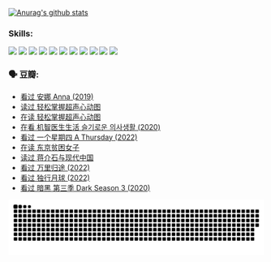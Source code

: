 
[![Anurag's github stats](https://github-readme-stats.vercel.app/api?username=w940853815)](https://github.com/anuraghazra/github-readme-stats)

### Skills:

<code><img height="32" src="https://cdn.jsdelivr.net/npm/simple-icons@v5/icons/python.svg"></code>
<code><img height="32" src="https://cdn.jsdelivr.net/npm/simple-icons@v5/icons/javascript.svg"></code>
<code><img height="32" src="https://cdn.jsdelivr.net/npm/simple-icons@v5/icons/django.svg"></code>
<code><img height="32" src="https://cdn.jsdelivr.net/npm/simple-icons@v5/icons/flask.svg"></code>
<code><img height="32" src="https://cdn.jsdelivr.net/npm/simple-icons@v5/icons/vuetify.svg"></code>
<code><img height="32" src="https://cdn.jsdelivr.net/npm/simple-icons@v5/icons/git.svg"></code>
<code><img height="32" src="https://cdn.jsdelivr.net/npm/simple-icons@v5/icons/docker.svg"></code>
<code><img height="32" src="https://cdn.jsdelivr.net/npm/simple-icons@v5/icons/postgresql.svg"></code>
<code><img height="32" src="https://cdn.jsdelivr.net/npm/simple-icons@v5/icons/elasticsearch.svg"></code>
<code><img height="32" src="https://cdn.jsdelivr.net/npm/simple-icons@v5/icons/macos.svg"></code>
<code><img height="32" src="https://cdn.jsdelivr.net/npm/simple-icons@v5/icons/linux.svg"></code>

### 🗣 豆瓣:

<!-- DOUBAN-ACTIVITIES:START -->
- [看过 安娜 Anna‎ (2019)](https://www.douban.com/people/136069238/status/4034580096/?_i=67168192)
- [读过 轻松掌握超声心动图](https://www.douban.com/people/136069238/status/4031937639/?_i=67168192)
- [在读 轻松掌握超声心动图](https://www.douban.com/people/136069238/status/4030989967/?_i=67168192)
- [在看 机智医生生活 슬기로운 의사생활‎ (2020)](https://www.douban.com/people/136069238/status/4028652712/?_i=67168192)
- [看过 一个星期四 A Thursday‎ (2022)](https://www.douban.com/people/136069238/status/4027759975/?_i=67168192)
- [在读 东京贫困女子](https://www.douban.com/people/136069238/status/4027149520/?_i=67168192)
- [读过 蒋介石与现代中国](https://www.douban.com/people/136069238/status/4027149061/?_i=67168192)
- [看过 万里归途‎ (2022)](https://www.douban.com/people/136069238/status/4026748987/?_i=67168192)
- [看过 独行月球‎ (2022)](https://www.douban.com/people/136069238/status/4022883157/?_i=67168192)
- [看过 暗黑 第三季 Dark Season 3‎ (2020)](https://www.douban.com/people/136069238/status/4020413112/?_i=67168192)
<!-- DOUBAN-ACTIVITIES:END -->


![Snake animation](https://raw.githubusercontent.com/w940853815/w940853815/output/github-contribution-grid-snake.svg)

<!--
**w940853815/w940853815** is a ✨ _special_ ✨ repository because its `README.md` (this file) appears on your GitHub profile.

Here are some ideas to get you started:

- 🔭 I’m currently working on ...
- 🌱 I’m currently learning ...
- 👯 I’m looking to collaborate on ...
- 🤔 I’m looking for help with ...
- 💬 Ask me about ...
- 📫 How to reach me: ...
- 😄 Pronouns: ...
- ⚡ Fun fact: ...
-->
